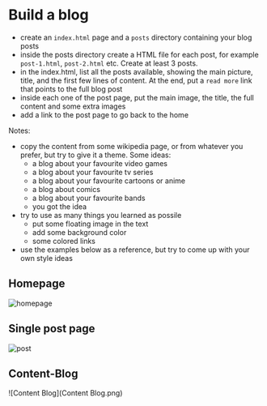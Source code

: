 # Build a blog
- create an `index.html` page and a `posts` directory containing your blog posts
- inside the posts directory create a HTML file for each post, for example `post-1.html`, `post-2.html` etc. Create at least 3 posts.
- in the index.html, list all the posts available, showing the main picture, title, and the first few lines of content. At the end, put a `read more` link that points to the full blog post
- inside each one of the post page, put the main image, the title, the full content and some extra images
- add a link to the post page to go back to the home

Notes:
- copy the content from some wikipedia page, or from whatever you prefer, but try to give it a theme. Some ideas:
    - a blog about your favourite video games
    - a blog about your favourite tv series
    - a blog about your favourite cartoons or anime
    - a blog about comics
    - a blog about your favourite bands
    - you got the idea
- try to use as many things you learned as possile
    - put some floating image in the text
    - add some background color
    - some colored links
- use the examples below as a reference, but try to come up with your own style ideas

## Homepage
![homepage](homepage.png)
## Single post page 
![post](post.png)
## Content-Blog
![Content Blog](Content Blog.png)
